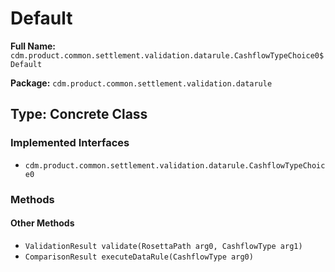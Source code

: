 # Default

**Full Name:** `cdm.product.common.settlement.validation.datarule.CashflowTypeChoice0$Default`

**Package:** `cdm.product.common.settlement.validation.datarule`

## Type: Concrete Class

### Implemented Interfaces

- `cdm.product.common.settlement.validation.datarule.CashflowTypeChoice0`

### Methods

#### Other Methods

- `ValidationResult validate(RosettaPath arg0, CashflowType arg1)`
- `ComparisonResult executeDataRule(CashflowType arg0)`

